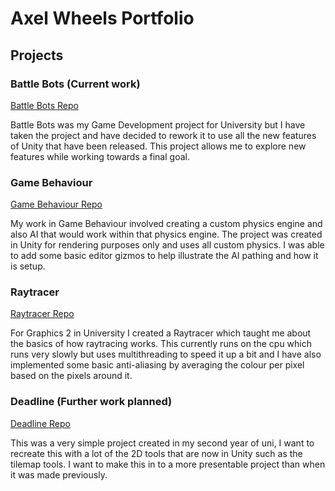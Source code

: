 # Axel Wheels Portfolio

## Projects
### Battle Bots (Current work)
[Battle Bots Repo](https://github.com/AxelWheels/BattleBots)

Battle Bots was my Game Development project for University but I have taken the project and have decided to rework it to use all the new features of Unity that have been released. This project allows me to explore new features while working towards a final goal.

### Game Behaviour
[Game Behaviour Repo](https://github.com/AxelWheels/GameBehaviour)

My work in Game Behaviour involved creating a custom physics engine and also AI that would work within that physics engine. The project was created in Unity for rendering purposes only and uses all custom physics. I was able to add some basic editor gizmos to help illustrate the AI pathing and how it is setup.

### Raytracer
[Raytracer Repo](https://github.com/AxelWheels/Raytracer)

For Graphics 2 in University I created a Raytracer which taught me about the basics of how raytracing works. This currently runs on the cpu which runs very slowly but uses multithreading to speed it up a bit and I have also implemented some basic anti-aliasing by averaging the colour per pixel based on the pixels around it.

### Deadline (Further work planned)
[Deadline Repo](https://github.com/AxelWheels/Deadline)

This was a very simple project created in my second year of uni, I want to recreate this with a lot of the 2D tools that are now in Unity such as the tilemap tools. I want to make this in to a more presentable project than when it was made previously.
